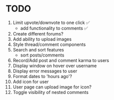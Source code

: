 # TODO

1. Limit upvote/downvote to one click &#x2705;
   - add functionality to comments &#x2705;
2. Create different forums?
3. Add ability to upload images
4. Style thread/comment components
5. Search and sort features
   - sort posts/comments
6. Record/Add post and comment karma to users
7. Display window on hover over username
8. Display error messages to user
9. Format dates to 'hours ago'?
10. Add icon for user
11. User page can upload image for icon?
12. Toggle visibility of nested comments
